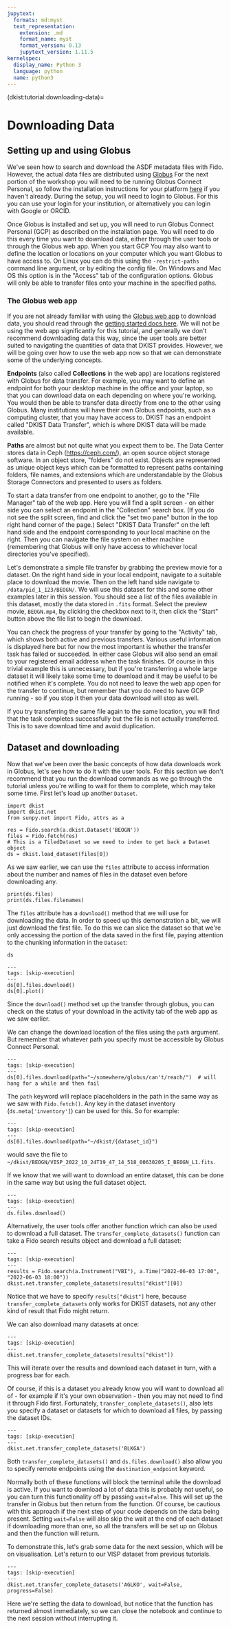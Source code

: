 ```yaml
---
jupytext:
  formats: md:myst
  text_representation:
    extension: .md
    format_name: myst
    format_version: 0.13
    jupytext_version: 1.11.5
kernelspec:
  display_name: Python 3
  language: python
  name: python3
---
```


(dkist:tutorial:downloading-data)=
# Downloading Data

## Setting up and using Globus

We've seen how to search and download the ASDF metadata files with Fido.
However, the actual data files are distributed using [Globus](https://www.globus.org/data-transfer)
For the next portion of the workshop you will need to be running Globus Connect Personal, so follow the installation instructions for your platform [here](https://www.globus.org/globus-connect-personal) if you haven't already.
During the setup, you will need to login to Globus.
For this you can use your login for your institution, or alternatively you can login with Google or ORCID.

Once Globus is installed and set up, you will need to run Globus Connect Personal (GCP) as described on the installation page.
You will need to do this every time you want to download data, either through the user tools or through the Globus web app.
When you start GCP You may also want to define the location or locations on your computer which you want Globus to have access to.
On Linux you can do this using the `-restrict-paths` command line argument, or by editing the config file.
On Windows and Mac OS this option is in the "Access" tab of the configuration options.
Globus will only be able to transfer files onto your machine in the specified paths.

### The Globus web app

If you are not already familiar with using the [Globus web app](https://app.globus.org/) to download data, you should read through the [getting started docs here](https://docs.globus.org/how-to/get-started/).
We will not be using the web app significantly for this tutorial, and generally we don't recommend downloading data this way, since the user tools are better suited to navigating the quantities of data that DKIST provides.
However, we will be going over how to use the web app now so that we can demonstrate some of the underlying concepts.

**Endpoints** (also called **Collections** in the web app) are locations registered with Globus for data transfer.
For example, you may want to define an endpoint for both your desktop machine in the office and your laptop, so that you can download data on each depending on where you're working.
You would then be able to transfer data directly from one to the other using Globus.
Many institutions will have their own Globus endpoints, such as a computing cluster, that you may have access to.
DKIST has an endpoint called "DKIST Data Transfer", which is where DKIST data will be made available.

**Paths** are almost but not quite what you expect them to be.
The Data Center stores data in Ceph (https://ceph.com/), an open source object storage software.
In an object store, "folders" do not exist.
Objects are represented as unique object keys which can be formatted to represent paths containing folders, file names, and extensions which are understandable by the Globus Storage Connectors and presented to users as folders.

To start a data transfer from one endpoint to another, go to the "File Manager" tab of the web app.
Here you will find a split screen - on either side you can select an endpoint in the "Collection" search box.
(If you do not see the split screen, find and click the "set two pane" button in the top right hand corner of the page.)
Select "DKIST Data Transfer" on the left hand side and the endpoint corresponding to your local machine on the right.
Then you can navigate the file system on either machine (remembering that Globus will only have access to whichever local directories you've specified).

Let's demonstrate a simple file transfer by grabbing the preview movie for a dataset.
On the right hand side in your local endpoint, navigate to a suitable place to download the movie.
Then on the left hand side navigate to `/data/pid_1_123/BEOGN/`.
We will use this dataset for this and some other examples later in this session.
You should see a list of the files available in this dataset, mostly the data stored in `.fits` format.
Select the preview movie, `BEOGN.mp4`, by clicking the checkbox next to it, then click the "Start" button above the file list to begin the download.

You can check the progress of your transfer by going to the "Activity" tab, which shows both active and previous transfers.
Various useful information is displayed here but for now the most important is whether the transfer task has failed or succeeded.
In either case Globus will also send an email to your registered email address when the task finishes.
Of course in this trivial example this is unnecessary, but if you're transferring a whole large dataset it will likely take some time to download and it may be useful to be notified when it's complete.
You do not need to leave the web app open for the transfer to continue, but remember that you do need to have GCP running - so if you stop it then your data download will stop as well.

If you try transferring the same file again to the same location, you will find that the task completes successfully but the file is not actually transferred.
This is to save download time and avoid duplication.

## Dataset and downloading

Now that we've been over the basic concepts of how data downloads work in Globus, let's see how to do it with the user tools.
For this section we don't recommend that you run the download commands as we go through the tutorial unless you're willing to wait for them to complete, which may take some time.
First let's load up another `Dataset`.

```{code-cell} ipython
import dkist
import dkist.net
from sunpy.net import Fido, attrs as a

res = Fido.search(a.dkist.Dataset('BEOGN'))
files = Fido.fetch(res)
# This is a TiledDataset so we need to index to get back a Dataset object
ds = dkist.load_dataset(files[0])
```

As we saw earlier, we can use the `files` attribute to access information about the number and names of files in the dataset even before downloading any.

```{code-cell} ipython
print(ds.files)
print(ds.files.filenames)
```

The `files` attribute has a `download()` method that we will use for downloading the data.
In order to speed up this demonstration a bit, we will just download the first file.
To do this we can slice the dataset so that we're only accessing the portion of the data saved in the first file, paying attention to the chunking information in the `Dataset`:

```{code-cell} ipython
ds
```

```{code-cell} ipython
---
tags: [skip-execution]
---
ds[0].files.download()
ds[0].plot()
```

Since the `download()` method set up the transfer through globus, you can check on the status of your download in the activity tab of the web app as we saw earlier.

We can change the download location of the files using the `path` argument.
But remember that whatever path you specify must be accessible by Globus Connect Personal.

```{code-cell} ipython
---
tags: [skip-execution]
---
ds[0].files.download(path="~/somewhere/globus/can't/reach/")  # will hang for a while and then fail
```

The `path` keyword will replace placeholders in the path in the same way as we saw with `Fido.fetch()`.
Any key in the dataset inventory (`ds.meta['inventory']`) can be used for this.
So for example:

```{code-cell} ipython
---
tags: [skip-execution]
---
ds[0].files.download(path="~/dkist/{dataset_id}")
```

would save the file to `~/dkist/BEOGN/VISP_2022_10_24T19_47_14_518_00630205_I_BEOGN_L1.fits`.

If we know that we will want to download an entire dataset, this can be done in the same way but using the full dataset object.

```{code-cell} python
---
tags: [skip-execution]
---
ds.files.download()
```

Alternatively, the user tools offer another function which can also be used to download a full dataset.
The `transfer_complete_datasets()` function can take a Fido search results object and download a full dataset:

```{code-cell} python
---
tags: [skip-execution]
---
results = Fido.search(a.Instrument("VBI"), a.Time("2022-06-03 17:00", "2022-06-03 18:00"))
dkist.net.transfer_complete_datasets(results["dkist"][0])
```

Notice that we have to specify `results["dkist"]` here, because `transfer_complete_datasets` only works for DKIST datasets, not any other kind of result that Fido might return.

We can also download many datasets at once:

```{code-cell} python
---
tags: [skip-execution]
---
dkist.net.transfer_complete_datasets(results["dkist"])
```

This will iterate over the results and download each dataset in turn, with a progress bar for each.

Of course, if this is a dataset you already know you will want to download all of - for example if it's your own observation - then you may not need to find it through Fido first.
Fortunately, `transfer_complete_datasets()`, also lets you specify a dataset or datasets for which to download all files, by passing the dataset IDs.

```{code-cell} python
---
tags: [skip-execution]
---
dkist.net.transfer_complete_datasets('BLKGA')
```

Both `transfer_complete_datasets()` and `ds.files.download()` also allow you to specify remote endpoints using the `destination_endpoint` keyword.

Normally both of these functions will block the terminal while the download is active.
If you want to download a lot of data this is probably not useful, so you can turn this functionality off by passing `wait=False`.
This will set up the transfer in Globus but then return from the function.
Of course, be cautious with this approach if the next step of your code depends on the data being present.
Setting `wait=False` will also skip the wait at the end of each dataset if downloading more than one, so all the transfers will be set up on Globus and then the function will return.

To demonstrate this, let's grab some data for the next session, which will be on visualisation.
Let's return to our VISP dataset from previous tutorials.

```{code-cell} python
---
tags: [skip-execution]
---
dkist.net.transfer_complete_datasets('AGLKO', wait=False, progress=False)
```

Here we're setting the data to download, but notice that the function has returned almost immediately, so we can close the notebook and continue to the next session without interrupting it.
